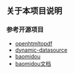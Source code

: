 
## 关于本项目说明





### 参考开源项目
- [openhtmltopdf](https://github.com/danfickle/openhtmltopdf)
- [dynamic-datasource](https://www.kancloud.cn/tracy5546/dynamic-datasource/2264611)
- [baomidou](https://gitee.com/baomidou/)
- [baomidou文档](https://baomidou.com/)
